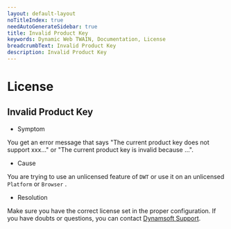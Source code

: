 ```yaml
---
layout: default-layout
noTitleIndex: true
needAutoGenerateSidebar: true
title: Invalid Product Key
keywords: Dynamic Web TWAIN, Documentation, License
breadcrumbText: Invalid Product Key
description: Invalid Product Key
---
```


# License

## Invalid Product Key

* Symptom

You get an error message that says "The current product key does not support xxx..." or "The current product key is invalid because ...".

* Cause

You are trying to use an unlicensed feature of `DWT` or use it on an unlicensed `Platform` or `Browser` .

* Resolution

Make sure you have the correct license set in the proper configuration. If you have doubts or questions, you can contact [Dynamsoft Support]({{site.about}}getsupport.html).
